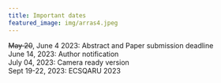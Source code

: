 ```yaml
---
title: Important dates
featured_image: img/arras4.jpeg
---
```


~~May 20~~, June 4 2023:       	Abstract and Paper submission deadline  
June 14, 2023:      	Author notification  
July 04, 2023:		Camera ready version  
Sept 19-22, 2023:  	ECSQARU 2023  



